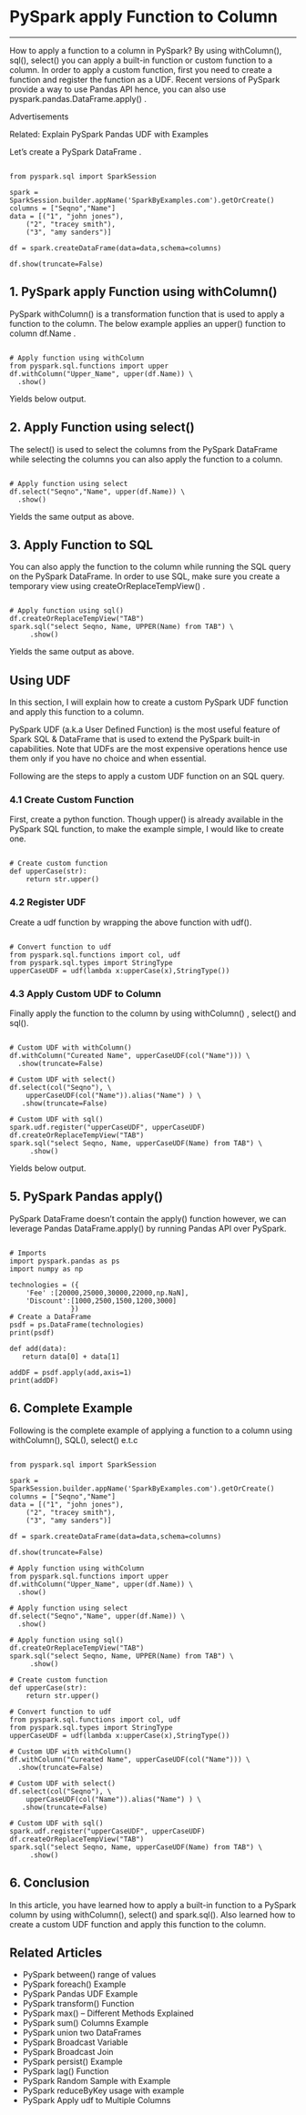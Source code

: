# PySpark apply Function to Column

---

How to apply a function to a column in PySpark? By using withColumn(), sql(), select() you can apply a built-in function or custom function to a column. In order to apply a custom function, first you need to create a function and register the function as a UDF. Recent versions of PySpark provide a way to use Pandas API hence, you can also use pyspark.pandas.DataFrame.apply() .

Advertisements

Related: Explain PySpark Pandas UDF with Examples

Let’s create a PySpark DataFrame .

```

from pyspark.sql import SparkSession

spark = SparkSession.builder.appName('SparkByExamples.com').getOrCreate()
columns = ["Seqno","Name"]
data = [("1", "john jones"),
    ("2", "tracey smith"),
    ("3", "amy sanders")]

df = spark.createDataFrame(data=data,schema=columns)

df.show(truncate=False)

```

## 1. PySpark apply Function using withColumn()

PySpark withColumn() is a transformation function that is used to apply a function to the column. The below example applies an upper() function to column df.Name .

```

# Apply function using withColumn
from pyspark.sql.functions import upper
df.withColumn("Upper_Name", upper(df.Name)) \
  .show()

```

Yields below output.

## 2. Apply Function using select()

The select() is used to select the columns from the PySpark DataFrame while selecting the columns you can also apply the function to a column.

```

# Apply function using select  
df.select("Seqno","Name", upper(df.Name)) \
  .show()

```

Yields the same output as above.

## 3. Apply Function to SQL

You can also apply the function to the column while running the SQL query on the PySpark DataFrame. In order to use SQL, make sure you create a temporary view using createOrReplaceTempView() .

```

# Apply function using sql()
df.createOrReplaceTempView("TAB")
spark.sql("select Seqno, Name, UPPER(Name) from TAB") \
     .show() 

```

Yields the same output as above.

## Using UDF

In this section, I will explain how to create a custom PySpark UDF function and apply this function to a column.

PySpark UDF (a.k.a User Defined Function) is the most useful feature of Spark SQL & DataFrame that is used to extend the PySpark built-in capabilities. Note that UDFs are the most expensive operations hence use them only if you have no choice and when essential.

Following are the steps to apply a custom UDF function on an SQL query.

### 4.1 Create Custom Function

First, create a python function. Though upper() is already available in the PySpark SQL function, to make the example simple, I would like to create one.

```

# Create custom function
def upperCase(str):
    return str.upper()

```

### 4.2 Register UDF

Create a udf function by wrapping the above function with udf().

```

# Convert function to udf
from pyspark.sql.functions import col, udf
from pyspark.sql.types import StringType
upperCaseUDF = udf(lambda x:upperCase(x),StringType()) 

```

### 4.3 Apply Custom UDF to Column

Finally apply the function to the column by using withColumn() , select() and sql().

```

# Custom UDF with withColumn()
df.withColumn("Cureated Name", upperCaseUDF(col("Name"))) \
  .show(truncate=False)

# Custom UDF with select()  
df.select(col("Seqno"), \
    upperCaseUDF(col("Name")).alias("Name") ) \
   .show(truncate=False)

# Custom UDF with sql()
spark.udf.register("upperCaseUDF", upperCaseUDF)
df.createOrReplaceTempView("TAB")
spark.sql("select Seqno, Name, upperCaseUDF(Name) from TAB") \
     .show()  

```

Yields below output.

## 5. PySpark Pandas apply()

PySpark DataFrame doesn’t contain the apply() function however, we can leverage Pandas DataFrame.apply() by running Pandas API over PySpark.

```

# Imports
import pyspark.pandas as ps
import numpy as np

technologies = ({
    'Fee' :[20000,25000,30000,22000,np.NaN],
    'Discount':[1000,2500,1500,1200,3000]
               })
# Create a DataFrame
psdf = ps.DataFrame(technologies)
print(psdf)

def add(data):
   return data[0] + data[1]
   
addDF = psdf.apply(add,axis=1)
print(addDF)

```

## 6. Complete Example

Following is the complete example of applying a function to a column using withColumn(), SQL(), select() e.t.c

```

from pyspark.sql import SparkSession

spark = SparkSession.builder.appName('SparkByExamples.com').getOrCreate()
columns = ["Seqno","Name"]
data = [("1", "john jones"),
    ("2", "tracey smith"),
    ("3", "amy sanders")]

df = spark.createDataFrame(data=data,schema=columns)

df.show(truncate=False)

# Apply function using withColumn
from pyspark.sql.functions import upper
df.withColumn("Upper_Name", upper(df.Name)) \
  .show()

# Apply function using select  
df.select("Seqno","Name", upper(df.Name)) \
  .show()

# Apply function using sql()
df.createOrReplaceTempView("TAB")
spark.sql("select Seqno, Name, UPPER(Name) from TAB") \
     .show()  

# Create custom function
def upperCase(str):
    return str.upper()

# Convert function to udf
from pyspark.sql.functions import col, udf
from pyspark.sql.types import StringType
upperCaseUDF = udf(lambda x:upperCase(x),StringType())   

# Custom UDF with withColumn()
df.withColumn("Cureated Name", upperCaseUDF(col("Name"))) \
  .show(truncate=False)

# Custom UDF with select()  
df.select(col("Seqno"), \
    upperCaseUDF(col("Name")).alias("Name") ) \
   .show(truncate=False)

# Custom UDF with sql()
spark.udf.register("upperCaseUDF", upperCaseUDF)
df.createOrReplaceTempView("TAB")
spark.sql("select Seqno, Name, upperCaseUDF(Name) from TAB") \
     .show()  

```

## 6. Conclusion

In this article, you have learned how to apply a built-in function to a PySpark column by using withColumn(), select() and spark.sql(). Also learned how to create a custom UDF function and apply this function to the column.

## Related Articles
- PySpark between() range of values
- PySpark foreach() Example
- PySpark Pandas UDF Example
- PySpark transform() Function
- PySpark max() – Different Methods Explained
- PySpark sum() Columns Example
- PySpark union two DataFrames
- PySpark Broadcast Variable
- PySpark Broadcast Join
- PySpark persist() Example
- PySpark lag() Function
- PySpark Random Sample with Example
- PySpark reduceByKey usage with example
- PySpark Apply udf to Multiple Columns

